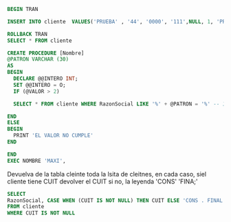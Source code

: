 ```sql
BEGIN TRAN

INSERT INTO cliente  VALUES('PRUEBA' , '44', '0000', '111',NULL, 1, 'PRUEBA', 'oo@er')

ROLLBACK TRAN
SELECT * FROM cliente
```

```sql
CREATE PROCEDURE [Nombre]
@PATRON VARCHAR (30)
AS
BEGIN
  DECLARE @@INTERO INT;
  SET @@INTERO = O;
  IF (@VALOR > 2)

  SELECT * FROM cliente WHERE RazonSocial LIKE '%' + @PATRON = '%' -- 1 O MUCHOS CARACTERES CON QUE EMPIECE O TERMINE CON CUALQUEIR COSA

END
ELSE
BEGIN
  PRINT 'EL VALOR NO CUMPLE'
END

END
EXEC NOMBRE 'MAXI',
```

Devuelva de la tabla cleinte toda la lsita de cleitnes, en cada caso, siel cliente tiene CUIT devolver el CUIT si no, la leyenda 'CONS' 'FINA;'

```sql
SELECT
RazonSocial, CASE WHEN (CUIT IS NOT NULL) THEN CUIT ELSE 'CONS . FINAL' END
FROM cliente
WHERE CUIT IS NOT NULL
```
